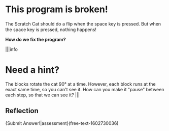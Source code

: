 # This program is broken!
The Scratch Cat should do a ﬂip when the space key is pressed. But when the space key is pressed, nothing happens!

**How do we fix the program?**

|||info
# Need a hint?

The blocks rotate the cat 90° at a time. However, each block runs at the exact same time, so you can't see it. How can you make it "pause" between each step, so that we can see it?
|||

## Reflection
{Submit Answer!|assessment}(free-text-1602730036)
